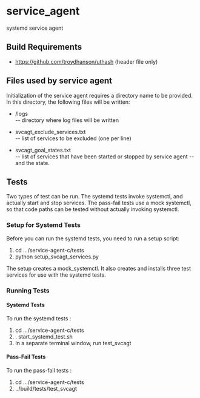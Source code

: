 # service_agent
systemd service agent

## Build Requirements

- https://github.com/troydhanson/uthash   (header file only)

## Files used by service agent

Initialization of the service agent requires a directory name to be
provided.  In this directory, the following files will be written:

- /logs 	
-- directory where log files will be written


- svcagt_exclude_services.txt	
-- list of services to be excluded (one per line)


- svcagt_goal_states.txt	
-- list of services that have been started or stopped by service agent
-- and the state.

## Tests

Two types of test can be run.  The systemd tests invoke systemctl, and 
actually start and stop services.  The pass-fail tests use a 
mock systemctl, so that code paths can be tested without actually
invoking systemctl.

### Setup for Systemd Tests

Before you can run the systemd tests, you need to run a setup script:

1. cd .../service-agent-c/tests
2. python setup_svcagt_services.py

The setup creates a mock_systemctl. It also creates and installs
three test services for use with the systemd tests.

### Running Tests

#### Systemd Tests

To run the systemd tests :

1. cd .../service-agent-c/tests
2. . start_systemd_test.sh
3. In a separate terminal window, run test_svcagt


#### Pass-Fail Tests

To run the pass-fail tests :

1. cd .../service-agent-c/tests
2. ../build/tests/test_svcagt

